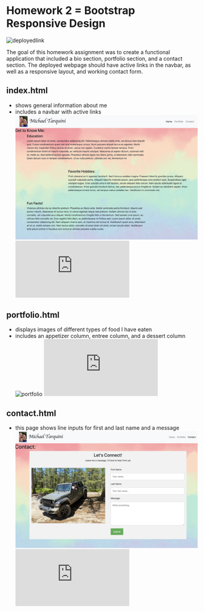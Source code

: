 # Homework 2 = Bootstrap Responsive Design
![deployedlink](https://mtarquini19.github.io/booties/)

The goal of this homework assignment was to create a functional application that included a bio section, portfolio section, and a contact section.  The deployed webpage should have active links in the navbar, as well as a responsive layout, and working contact form. 

## index.html 
* shows general information about me
* includes a navbar with active links
![homepage](assets/photos/homepage.png)
![homepage](https://mtarquini19.github.io/booties/index.html)

## portfolio.html
* displays images of different types of food I have eaten 
* includes an appetizer column, entree column, and a dessert column
![portfolio](assets/photos/foods.png)
![portfolio](https://mtarquini19.github.io/booties/portfolio.html)

## contact.html
* this page shows line inputs for first and last name and a message
![contactpage](assets/photos/contactme.png)
![contactpage](https://mtarquini19.github.io/booties/contact.html)